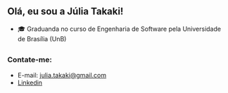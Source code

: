 ## Olá, eu sou a Júlia Takaki!

- 🎓 Graduanda no curso de Engenharia de Software pela Universidade de Brasília (UnB)

##
### Contate-me:
- E-mail: julia.takaki@gmail.com
- [Linkedin](https://www.linkedin.com/in/juliatakaki/)
